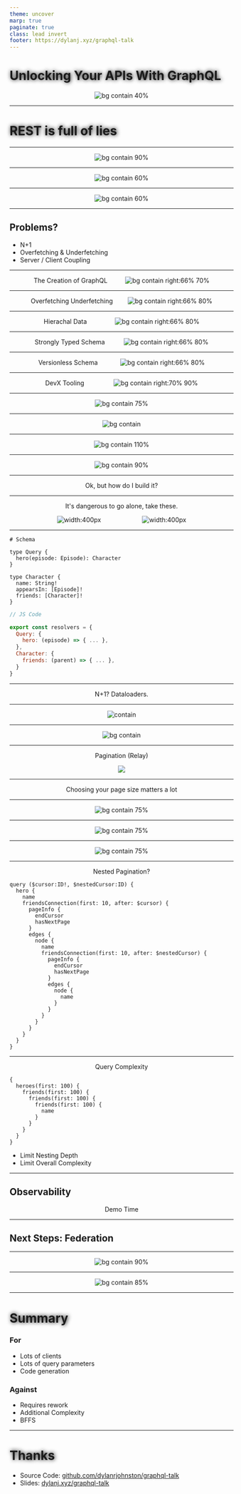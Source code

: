 ```yaml
---
theme: uncover
marp: true
paginate: true
class: lead invert
footer: https://dylanj.xyz/graphql-talk
---
```


<style>
  footer {
    text-align: left;
    font-size: .30em;
  }
</style>

<style scoped>
  h1 {
    text-shadow: #000 1px 0 10px;
  }
</style>

# Unlocking Your APIs With GraphQL

![bg contain 40%](assets/graphql.svg)

---

# REST is full of lies

---

![bg contain 90%](assets/rest_bffs.excalidraw.svg)

<!-- This is an example of presenter notes -->

---

![bg contain 60%](assets/rest_bffs_part2.excalidraw.svg)

---

![bg contain 60%](assets/rest_bffs_part3.excalidraw.svg)

---

## Problems?

* N+1
* Overfetching & Underfetching
* Server / Client Coupling

---

The Creation of GraphQL
![bg contain right:66% 70%](./assets/documentary_qr_code.svg)

---

Overfetching Underfetching
![bg contain right:66% 80%](./assets/overfetching.gif)

---

Hierachal Data
![bg contain right:66% 80%](./assets/heriachal_data.gif)


---

Strongly Typed Schema
![bg contain right:66% 80%](./assets/strongly_typed.gif)

---

Versionless Schema
![bg contain right:66% 80%](./assets/versionless.gif)

---

DevX Tooling
![bg contain right:70% 90%](./assets/developer_tooling.gif)

---

![bg contain 75%](./assets/DiffusionOfInnovation.png)

---

![bg contain](./assets/invasion_graphql.png)


---
![bg contain 110%](./assets/codegen_flow1.88e173ec.png)

---

![bg contain 90%](./assets/graphql_advocate.png)

---

Ok, but how do I build it?

---
<style scoped>
  p {
    display: flex;
    justify-content: space-evenly;
    margin: 1em;
  }
</style>

It's dangerous to go alone, take these.

![width:400px](./assets/GitLab_logo.svg.png)
![width:400px](./assets/relay-logo.png)

---
<style scoped>
  section {
    display: grid;
    grid-template-columns: 1fr 1fr;
    gap: 1em;
    align-content: center;
  }

  marp-pre {
    margin: 0px
  }
</style>

```gql
# Schema

type Query {
  hero(episode: Episode): Character
}

type Character {
  name: String!
  appearsIn: [Episode]!
  friends: [Character]!
}
```

```js
// JS Code

export const resolvers = {
  Query: {
    hero: (episode) => { ... },
  },
  Character: {
    friends: (parent) => { ... },
  }
}
```

---

N+1? Dataloaders.

---

![contain](./assets/dataloaders_1.png)

---

![bg contain](./assets/dataloaders_2.png)

---

Pagination (Relay)

![](assets/relay_pagination.png)

---

Choosing your page size matters a lot

---

![bg contain 75%](assets/Distribution%20Function%20of%20Recursive%20Subgroups.svg)

---

![bg contain 75%](assets/Distribution%20Function%20of%20Recursive%20Subgroups%20(Log).svg)

---

![bg contain 75%](assets/Cumulative%20Distribution%20Function%20of%20Recursive%20Subgroups.svg)

---
Nested Pagination?
```gql
query ($cursor:ID!, $nestedCursor:ID) {
  hero {
    name
    friendsConnection(first: 10, after: $cursor) {
      pageInfo {
        endCursor
        hasNextPage
      }
      edges {
        node {
          name
          friendsConnection(first: 10, after: $nestedCursor) {
            pageInfo {
              endCursor
              hasNextPage
            }
            edges {
              node {
                name
              }
            }
          }
        }
      }
    }
  }
}
```

---

<style scoped>
  section {
    display: grid;
    grid-template-columns: 1fr 1fr;
  }
  p {
    grid-column: 1 / span 2;
  }
</style>

Query Complexity

```gql
{
  heroes(first: 100) {
    friends(first: 100) {
      friends(first: 100) {
        friends(first: 100) {
          name
        }
      }
    }
  }
}
```

* Limit Nesting Depth
* Limit Overall Complexity

---

## Observability

Demo Time

---

## Next Steps: Federation

---

![bg contain 90%](assets/federation.png)

---

![bg contain 85%](assets/federation_detailed.png)

---

<style scoped>
  section {
    display: grid;
    grid-template-columns: 1fr 1fr;
    grid-template-rows: auto auto 1fr;
    grid-auto-flow: column;
    align-items: start;
  }
  h1 {
    grid-column: span 2;
  }
  ul {
    align-self: start;
  }
</style>

# Summary

### For
* Lots of clients
* Lots of query parameters
* Code generation

### Against
* Requires rework
* Additional Complexity
* BFFS

---

# Thanks

- Source Code: [github.com/dylanrjohnston/graphql-talk](https://github.com/dylanrjohnston/graphql-talk)
- Slides: [dylanj.xyz/graphql-talk](https://dylanj.xyz/graphql-talk)